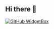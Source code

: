 ## Hi there 👋

[![GitHub WidgetBox](https://github-widgetbox.vercel.app/api/profile?username=Starry-Sky-World&data=followers,repositories,stars,commits)](https://github.com/Jurredr/github-widgetbox)
